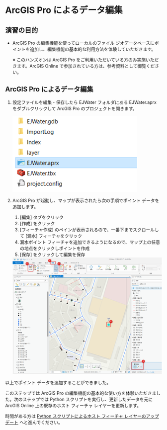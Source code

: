 # ArcGIS Pro によるデータ編集

## 演習の目的
- ArcGIS Pro の編集機能を使ってローカルのファイル ジオデータベースにポイントを追加し、編集機能の基本的な利用方法を体験していただきます。

  ※ このハンズオンは ArcGIS Pro をご利用いただいている方のみ実施いただきます。ArcGIS Online で参加されている方は、参考資料として御覧ください。

## ArcGIS Pro によるデータ編集
1. 設定ファイルを編集・保存したら EJWater フォルダにある EJWater.aprx をダブルクリックして ArcGIS Pro のプロジェクトを開きます。

    <img src="https://github.com/EsriJapan/workshops/blob/master/20200825_app-development-hands-on/Session/1_BuildData/ArcGISPro/img/project.png" width="400px">

1. ArcGIS Pro が起動し、マップが表示されたら次の手順でポイント データを追加します。
    1. [編集] タブをクリック
    1. [作成] をクリック
    1. [フィーチャ作成] のペインが表示されるので、一番下までスクロールして [漏水] フィーチャをクリック
    1. 漏水ポイント フィーチャを追加できるようになるので、マップ上の任意の地点をクリックしポイントを作成
    1. [保存] をクリックして編集を保存
  
    <img src="./img/add-point.png" width="850px">

以上でポイント データを追加することができました。

このステップでは ArcGIS Pro の編集機能の基本的な使い方を体験いただきました。次のステップでは Python スクリプトを実行し、更新したデータを元に ArcGIS Online 上の既存のホスト フィーチャ レイヤーを更新します。

時間がある方は [Python スクリプトによるホスト フィーチャ レイヤーのアップデート](update_fl.md) へと進んでください。
